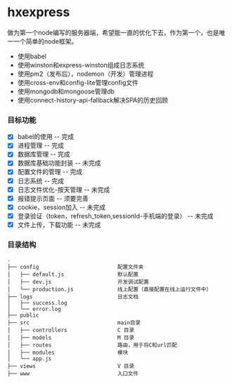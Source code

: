 # hxexpress
做为第一个node编写的服务器端，希望能一直的优化下去，作为第一个，也是唯一一个简单的node框架。

- 使用babel
- 使用winston和express-winston组成日志系统
- 使用pm2（发布后），nodemon（开发）管理进程
- 使用cross-env和config-lite管理config文件
- 使用mongodb和mongoose管理db
- 使用connect-history-api-fallback解决SPA的历史回顾

### 目标功能

- [x] babel的使用 -- 完成
- [x] 进程管理 -- 完成
- [x] 数据库管理 -- 完成
- [x] 数据库基础功能封装 -- 未完成
- [x] 配置文件的管理 -- 完成
- [x] 日志系统 -- 完成
- [x] 日志文件优化-按天管理 -- 未完成
- [x] 报错提示页面 -- 须要完善
- [x] cookie，session加入 -- 未完成
- [x] 登录验证（token，refresh_token,sessionId-手机端的登录） -- 未完成
- [x] 文件上传，下载功能 -- 未完成

### 目录结构

```
.
├── config                         配置文件夹
│   ├── default.js                 默认配置
│   ├── dev.js                     开发调试配置
│   └── production.js              线上配置（直接配置在线上运行文件中）
├── logs                           日志文档
│   ├── success.log                
│   └── error.log  
├── public
├── src                            main目录
│   ├── controllers                C 目录    
│   ├── models                     M 目录    
│   ├── routes                     路由，用于将C和url匹配    
│   ├── modules                    模块    
│   └── app.js                     
├── views                          V 目录
├── www                            入口文件
```
